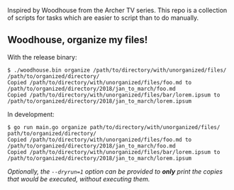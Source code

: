 Inspired by Woodhouse from the Archer TV series. This repo is a collection of scripts for tasks which are easier to script than to do manually.

## Woodhouse, organize my files!
With the release binary:
```
$ ./woodhouse.bin organize /path/to/directory/with/unorganized/files/ /path/to/organized/directory/
Copied /path/to/directory/with/unorganized/files/foo.md to /path/to/organized/directory/2018/jan_to_march/foo.md
Copied /path/to/directory/with/unorganized/files/bar/lorem.ipsum to /path/to/organized/directory/2018/jan_to_march/lorem.ipsum
```

In development:
```
$ go run main.go organize path/to/directory/with/unorganized/files/ path/to/organized/directory/
Copied /path/to/directory/with/unorganized/files/foo.md to /path/to/organized/directory/2018/jan_to_march/foo.md
Copied /path/to/directory/with/unorganized/files/bar/lorem.ipsum to /path/to/organized/directory/2018/jan_to_march/lorem.ipsum
```

_Optionally, the `--dryrun=1` option can be provided to **only** print the copies that would be executed, without executing them._